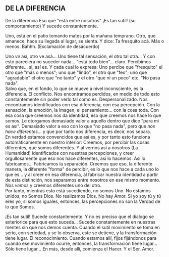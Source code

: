 ## DE LA DIFERENCIA

De la diferencia
Eso que "está entre nosotros"
¡Es tan sutil! (su comportamiento)
Y sucede constantemente.

Uno, está en el patio tomando mates por la mañana temprano.
Otro, que amanece, hace su llegada al lugar, se sienta. Y dice:
Ta fresquito acá.
Más o menos.
Bahhh. (Exclamación de desacuerdo)

Uno _ve_ así, otro ve asá…
Uno tiene tal sensación, el otro tal otra…
Y con esto pareciera no suceder nada… "está todo bien"… claro.
Percibimos diferente… si, así es. Y cada cual lo expresa: Uno percibe que "fresquito" el otro que "más o menos"; uno que "lindo", el otro que "feo"; uno que "agradable" el otro que "no tanto" y el otro "que ni un poco" etc.
"No pasa nada".</br>
Salvo que, en el fondo, lo que se mueve a nivel inconsciente, es la diferencia. El conflicto.
Nos encontramos perdidos, en medio de todo esto constantemente sin poder verlo tal como es. Despersonalizado. Nos encontramos identificados con esa diferencia, con esa percepción. Con la sensación, la emoción, la imagen, el pensamiento… con la cosa toda. Con esa cosa que creemos nos da identidad, eso que creemos nos hace lo que somos.
Le otorgamos demasiado valor a aquello dentro que dice "para mi es así". Demasiado valor a eso con lo que "no pasa nada", pero que _nos hace diferentes_… y que por tanto nos diferencia, es decir, nos separa.</br>
En verdad estamos convencidos que así es, y por tanto esto funciona automáticamente en nuestro interior: Creemos, por percibir las cosas diferentes, que somos diferentes. Y al vernos así a nosotros (La Humanidad) identificados con nuestras percepciones, y creer orgullosamente que eso nos hace diferentes, así lo hacemos. Así lo fabricamos… Fabricamos la separación.
Creemos que eso, la diferente manera, la diferente "forma" de percibir, es lo que nos hace a cada uno lo que es… y al creer en esa diferencia, al fabricar nuestra identidad a partir de esta distinción, nos separamos entre nosotros en ese mismo momento. Nos _vemos_ y creemos diferentes uno del otro.</br>
Por tanto, mientras esto está sucediendo, no somos Uno. No estamos unidos, no Somos Dios. No realizamos Dios. No hay Amor.
Si yo soy tú y tú eres yo, si somos iguales, entonces, las percepciones no son la Verdad de lo que Somos.

¡Es tan sutil!
Sucede constantemente.
Y no es preciso que el dialogo se exteriorice para que esto suceda…
Sucede constantemente en nuestras mentes sin que nos demos cuenta.
Cuando el sutil movimiento se toma en serio, con seriedad, y se lo observa, este se detiene, y la transformación tiene lugar. El reconocimiento.
Cuando estamos allí, fijos fijándonos para cuando ese movimiento ocurre, entonces, la transformación tiene lugar…
Sólo tiene lugar…
En más, desde allí, comienza el Hacer. Y el Ser. Amor.